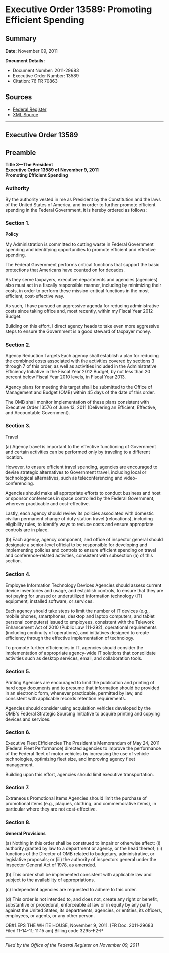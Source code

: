 # Executive Order 13589: Promoting Efficient Spending

## Summary

**Date:** November 09, 2011

**Document Details:**
- Document Number: 2011-29683
- Executive Order Number: 13589
- Citation: 76 FR 70863

## Sources
- [Federal Register](https://www.federalregister.gov/documents/2011/11/15/2011-29683/promoting-efficient-spending)
- [XML Source](https://www.federalregister.gov/documents/full_text/xml/2011/11/15/2011-29683.xml)

---

## Executive Order 13589

## Preamble

**Title 3—The President**  
**Executive Order 13589 of November 9, 2011**  
**Promoting Efficient Spending**

### Authority

By the authority vested in me as President by the Constitution and the laws of the United States of America, and in order to further promote efficient spending in the Federal Government, it is hereby ordered as follows:
### Section 1.

**Policy**

My Administration is committed to cutting waste in Federal Government spending and identifying opportunities to promote efficient and effective spending.

The Federal Government performs critical functions that support the basic protections that Americans have counted on for decades.

As they serve taxpayers, executive departments and agencies (agencies) also must act in a fiscally responsible manner, including by minimizing their costs, in order to perform these mission-critical functions in the most efficient, cost-effective way.

As such, I have pursued an aggressive agenda for reducing administrative costs since taking office and, most recently, within my Fiscal Year 2012 Budget.

Building on this effort, I direct agency heads to take even more aggressive steps to ensure the Government is a good steward of taxpayer money.
### Section 2.

Agency Reduction Targets 
Each agency shall establish a plan for reducing the combined costs associated with the activities covered by sections 3 through 7 of this order, as well as activities included in the Administrative Efficiency Initiative in the Fiscal Year 2012 Budget, by not less than 20 percent below Fiscal Year 2010 levels, in Fiscal Year 2013.

Agency plans for meeting this target shall be submitted to the Office of Management and Budget (OMB) within 45 days of the date of this order.

The OMB shall monitor implementation of these plans consistent with Executive Order 13576 of June 13, 2011 (Delivering an Efficient, Effective, and Accountable Government).
### Section 3.

Travel 

(a) Agency travel is important to the effective functioning of Government and certain activities can be performed only by traveling to a different location.

However, to ensure efficient travel spending, agencies are encouraged to devise strategic alternatives to Government travel, including local or technological alternatives, such as teleconferencing and video-conferencing.

Agencies should make all appropriate efforts to conduct business and host or sponsor conferences in space controlled by the Federal Government, wherever practicable and cost-effective.

Lastly, each agency should review its policies associated with domestic civilian permanent change of duty station travel (relocations), including eligibility rules, to identify ways to reduce costs and ensure appropriate controls are in place.

(b) Each agency, agency component, and office of inspector general should designate a senior-level official to be responsible for developing and implementing policies and controls to ensure efficient spending on travel and conference-related activities, consistent with subsection (a) of this section.
### Section 4.

Employee Information Technology Devices 
Agencies should assess current device inventories and usage, and establish controls, to ensure that they are not paying for unused or underutilized information technology (IT) equipment, installed software, or services.

Each agency should take steps to limit the number of IT devices (e.g., mobile phones, smartphones, desktop and laptop computers, and tablet personal computers) issued to employees, consistent with the Telework Enhancement Act of 2010 (Public Law 111-292), operational requirements (including continuity of operations), and initiatives designed to create efficiency through the effective implementation of technology.

To promote further efficiencies in IT, agencies should 
consider the implementation of appropriate agency-wide IT solutions that consolidate activities such as desktop services, email, and collaboration tools.
### Section 5.

Printing 
Agencies are encouraged to limit the publication and printing of hard copy documents and to presume that information should be provided in an electronic form, whenever practicable, permitted by law, and consistent with applicable records retention requirements.

Agencies should consider using acquisition vehicles developed by the OMB's Federal Strategic Sourcing Initiative to acquire printing and copying devices and services.
### Section 6.

Executive Fleet Efficiencies 
The President's Memorandum of May 24, 2011 (Federal Fleet Performance) directed agencies to improve the performance of the Federal fleet of motor vehicles by increasing the use of vehicle technologies, optimizing fleet size, and improving agency fleet management.

Building upon this effort, agencies should limit executive transportation.
### Section 7.

Extraneous Promotional Items 
Agencies should limit the purchase of promotional items (e.g., plaques, clothing, and commemorative items), in particular where they are not cost-effective.
### Section 8.

**General Provisions**

(a) Nothing in this order shall be construed to impair or otherwise affect:
    (i) authority granted by law to a department or agency, or the head thereof;
    (ii) functions of the Director of OMB related to budgetary, administrative, or legislative proposals; or 
    (iii) the authority of inspectors general under the Inspector General Act of 1978, as amended.

(b) This order shall be implemented consistent with applicable law and subject to the availability of appropriations.

(c) Independent agencies are requested to adhere to this order.

(d) This order is not intended to, and does not, create any right or benefit, substantive or procedural, enforceable at law or in equity by any party against the United States, its departments, agencies, or entities, its officers, employees, or agents, or any other person.

OB#1.EPS
THE WHITE HOUSE,
November 9, 2011.
[FR Doc. 2011-29683
Filed 11-14-11; 11:15 am]
Billing code 3295-F2-P

---

*Filed by the Office of the Federal Register on November 09, 2011*
